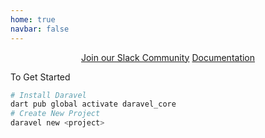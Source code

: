 ```yaml
---
home: true
navbar: false
---
```


<div style="text-align:center;">
<a class="button mr-2" href="https://join.slack.com/t/daravel/shared_invite/zt-2s83ned44-v49XO7LJ~Ab403PouD947g">Join our Slack Community</a>
<a class="button" href="/getting-started/installation">Documentation</a>
</div>

<p class="center my-2">To Get Started</p>

```bash
# Install Daravel
dart pub global activate daravel_core
# Create New Project
daravel new <project>
```
